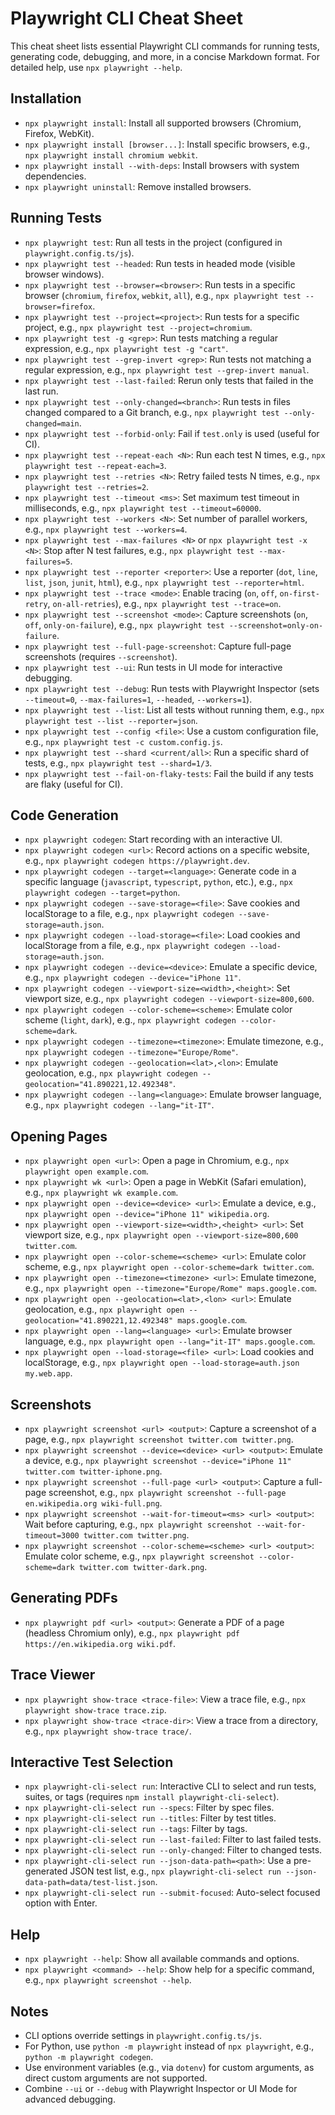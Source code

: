 # Playwright CLI Cheat Sheet

This cheat sheet lists essential Playwright CLI commands for running tests, generating code, debugging, and more, in a concise Markdown format. For detailed help, use `npx playwright --help`.

## Installation

* `npx playwright install`: Install all supported browsers (Chromium, Firefox, WebKit).
* `npx playwright install [browser...]`: Install specific browsers, e.g., `npx playwright install chromium webkit`.
* `npx playwright install --with-deps`: Install browsers with system dependencies.
* `npx playwright uninstall`: Remove installed browsers.

## Running Tests

* `npx playwright test`: Run all tests in the project (configured in `playwright.config.ts/js`).
* `npx playwright test --headed`: Run tests in headed mode (visible browser windows).
* `npx playwright test --browser=<browser>`: Run tests in a specific browser (`chromium`, `firefox`, `webkit`, `all`), e.g., `npx playwright test --browser=firefox`.
* `npx playwright test --project=<project>`: Run tests for a specific project, e.g., `npx playwright test --project=chromium`.
* `npx playwright test -g <grep>`: Run tests matching a regular expression, e.g., `npx playwright test -g "cart"`.
* `npx playwright test --grep-invert <grep>`: Run tests not matching a regular expression, e.g., `npx playwright test --grep-invert manual`.
* `npx playwright test --last-failed`: Rerun only tests that failed in the last run.
* `npx playwright test --only-changed=<branch>`: Run tests in files changed compared to a Git branch, e.g., `npx playwright test --only-changed=main`.
* `npx playwright test --forbid-only`: Fail if `test.only` is used (useful for CI).
* `npx playwright test --repeat-each <N>`: Run each test N times, e.g., `npx playwright test --repeat-each=3`.
* `npx playwright test --retries <N>`: Retry failed tests N times, e.g., `npx playwright test --retries=2`.
* `npx playwright test --timeout <ms>`: Set maximum test timeout in milliseconds, e.g., `npx playwright test --timeout=60000`.
* `npx playwright test --workers <N>`: Set number of parallel workers, e.g., `npx playwright test --workers=4`.
* `npx playwright test --max-failures <N>` or `npx playwright test -x <N>`: Stop after N test failures, e.g., `npx playwright test --max-failures=5`.
* `npx playwright test --reporter <reporter>`: Use a reporter (`dot`, `line`, `list`, `json`, `junit`, `html`), e.g., `npx playwright test --reporter=html`.
* `npx playwright test --trace <mode>`: Enable tracing (`on`, `off`, `on-first-retry`, `on-all-retries`), e.g., `npx playwright test --trace=on`.
* `npx playwright test --screenshot <mode>`: Capture screenshots (`on`, `off`, `only-on-failure`), e.g., `npx playwright test --screenshot=only-on-failure`.
* `npx playwright test --full-page-screenshot`: Capture full-page screenshots (requires `--screenshot`).
* `npx playwright test --ui`: Run tests in UI mode for interactive debugging.
* `npx playwright test --debug`: Run tests with Playwright Inspector (sets `--timeout=0`, `--max-failures=1`, `--headed`, `--workers=1`).
* `npx playwright test --list`: List all tests without running them, e.g., `npx playwright test --list --reporter=json`.
* `npx playwright test --config <file>`: Use a custom configuration file, e.g., `npx playwright test -c custom.config.js`.
* `npx playwright test --shard <current/all>`: Run a specific shard of tests, e.g., `npx playwright test --shard=1/3`.
* `npx playwright test --fail-on-flaky-tests`: Fail the build if any tests are flaky (useful for CI).

## Code Generation

* `npx playwright codegen`: Start recording with an interactive UI.
* `npx playwright codegen <url>`: Record actions on a specific website, e.g., `npx playwright codegen https://playwright.dev`.
* `npx playwright codegen --target=<language>`: Generate code in a specific language (`javascript`, `typescript`, `python`, etc.), e.g., `npx playwright codegen --target=python`.
* `npx playwright codegen --save-storage=<file>`: Save cookies and localStorage to a file, e.g., `npx playwright codegen --save-storage=auth.json`.
* `npx playwright codegen --load-storage=<file>`: Load cookies and localStorage from a file, e.g., `npx playwright codegen --load-storage=auth.json`.
* `npx playwright codegen --device=<device>`: Emulate a specific device, e.g., `npx playwright codegen --device="iPhone 11"`.
* `npx playwright codegen --viewport-size=<width>,<height>`: Set viewport size, e.g., `npx playwright codegen --viewport-size=800,600`.
* `npx playwright codegen --color-scheme=<scheme>`: Emulate color scheme (`light`, `dark`), e.g., `npx playwright codegen --color-scheme=dark`.
* `npx playwright codegen --timezone=<timezone>`: Emulate timezone, e.g., `npx playwright codegen --timezone="Europe/Rome"`.
* `npx playwright codegen --geolocation=<lat>,<lon>`: Emulate geolocation, e.g., `npx playwright codegen --geolocation="41.890221,12.492348"`.
* `npx playwright codegen --lang=<language>`: Emulate browser language, e.g., `npx playwright codegen --lang="it-IT"`.

## Opening Pages

* `npx playwright open <url>`: Open a page in Chromium, e.g., `npx playwright open example.com`.
* `npx playwright wk <url>`: Open a page in WebKit (Safari emulation), e.g., `npx playwright wk example.com`.
* `npx playwright open --device=<device> <url>`: Emulate a device, e.g., `npx playwright open --device="iPhone 11" wikipedia.org`.
* `npx playwright open --viewport-size=<width>,<height> <url>`: Set viewport size, e.g., `npx playwright open --viewport-size=800,600 twitter.com`.
* `npx playwright open --color-scheme=<scheme> <url>`: Emulate color scheme, e.g., `npx playwright open --color-scheme=dark twitter.com`.
* `npx playwright open --timezone=<timezone> <url>`: Emulate timezone, e.g., `npx playwright open --timezone="Europe/Rome" maps.google.com`.
* `npx playwright open --geolocation=<lat>,<lon> <url>`: Emulate geolocation, e.g., `npx playwright open --geolocation="41.890221,12.492348" maps.google.com`.
* `npx playwright open --lang=<language> <url>`: Emulate browser language, e.g., `npx playwright open --lang="it-IT" maps.google.com`.
* `npx playwright open --load-storage=<file> <url>`: Load cookies and localStorage, e.g., `npx playwright open --load-storage=auth.json my.web.app`.

## Screenshots

* `npx playwright screenshot <url> <output>`: Capture a screenshot of a page, e.g., `npx playwright screenshot twitter.com twitter.png`.
* `npx playwright screenshot --device=<device> <url> <output>`: Emulate a device, e.g., `npx playwright screenshot --device="iPhone 11" twitter.com twitter-iphone.png`.
* `npx playwright screenshot --full-page <url> <output>`: Capture a full-page screenshot, e.g., `npx playwright screenshot --full-page en.wikipedia.org wiki-full.png`.
* `npx playwright screenshot --wait-for-timeout=<ms> <url> <output>`: Wait before capturing, e.g., `npx playwright screenshot --wait-for-timeout=3000 twitter.com twitter.png`.
* `npx playwright screenshot --color-scheme=<scheme> <url> <output>`: Emulate color scheme, e.g., `npx playwright screenshot --color-scheme=dark twitter.com twitter-dark.png`.

## Generating PDFs

* `npx playwright pdf <url> <output>`: Generate a PDF of a page (headless Chromium only), e.g., `npx playwright pdf https://en.wikipedia.org wiki.pdf`.

## Trace Viewer

* `npx playwright show-trace <trace-file>`: View a trace file, e.g., `npx playwright show-trace trace.zip`.
* `npx playwright show-trace <trace-dir>`: View a trace from a directory, e.g., `npx playwright show-trace trace/`.

## Interactive Test Selection

* `npx playwright-cli-select run`: Interactive CLI to select and run tests, suites, or tags (requires `npm install playwright-cli-select`).
* `npx playwright-cli-select run --specs`: Filter by spec files.
* `npx playwright-cli-select run --titles`: Filter by test titles.
* `npx playwright-cli-select run --tags`: Filter by tags.
* `npx playwright-cli-select run --last-failed`: Filter to last failed tests.
* `npx playwright-cli-select run --only-changed`: Filter to changed tests.
* `npx playwright-cli-select run --json-data-path=<path>`: Use a pre-generated JSON test list, e.g., `npx playwright-cli-select run --json-data-path=data/test-list.json`.
* `npx playwright-cli-select run --submit-focused`: Auto-select focused option with Enter.

## Help

* `npx playwright --help`: Show all available commands and options.
* `npx playwright <command> --help`: Show help for a specific command, e.g., `npx playwright screenshot --help`.

## Notes

* CLI options override settings in `playwright.config.ts/js`.
* For Python, use `python -m playwright` instead of `npx playwright`, e.g., `python -m playwright codegen`.
* Use environment variables (e.g., via `dotenv`) for custom arguments, as direct custom arguments are not supported.
* Combine `--ui` or `--debug` with Playwright Inspector or UI Mode for advanced debugging.